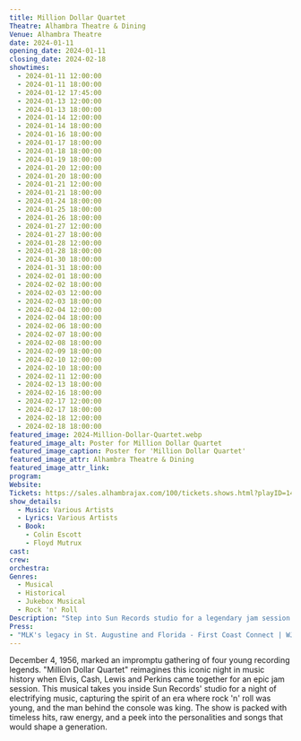 ```yaml
---
title: Million Dollar Quartet
Theatre: Alhambra Theatre & Dining
Venue: Alhambra Theatre
date: 2024-01-11
opening_date: 2024-01-11
closing_date: 2024-02-18
showtimes:
  - 2024-01-11 12:00:00
  - 2024-01-11 18:00:00
  - 2024-01-12 17:45:00
  - 2024-01-13 12:00:00
  - 2024-01-13 18:00:00 
  - 2024-01-14 12:00:00
  - 2024-01-14 18:00:00
  - 2024-01-16 18:00:00
  - 2024-01-17 18:00:00
  - 2024-01-18 18:00:00
  - 2024-01-19 18:00:00
  - 2024-01-20 12:00:00
  - 2024-01-20 18:00:00
  - 2024-01-21 12:00:00
  - 2024-01-21 18:00:00
  - 2024-01-24 18:00:00
  - 2024-01-25 18:00:00
  - 2024-01-26 18:00:00
  - 2024-01-27 12:00:00
  - 2024-01-27 18:00:00
  - 2024-01-28 12:00:00
  - 2024-01-28 18:00:00
  - 2024-01-30 18:00:00
  - 2024-01-31 18:00:00
  - 2024-02-01 18:00:00
  - 2024-02-02 18:00:00
  - 2024-02-03 12:00:00
  - 2024-02-03 18:00:00
  - 2024-02-04 12:00:00
  - 2024-02-04 18:00:00
  - 2024-02-06 18:00:00
  - 2024-02-07 18:00:00
  - 2024-02-08 18:00:00
  - 2024-02-09 18:00:00
  - 2024-02-10 12:00:00
  - 2024-02-10 18:00:00
  - 2024-02-11 12:00:00
  - 2024-02-13 18:00:00
  - 2024-02-16 18:00:00
  - 2024-02-17 12:00:00
  - 2024-02-17 18:00:00
  - 2024-02-18 12:00:00
  - 2024-02-18 18:00:00
featured_image: 2024-Million-Dollar-Quartet.webp
featured_image_alt: Poster for Million Dollar Quartet
featured_image_caption: Poster for 'Million Dollar Quartet'
featured_image_attr: Alhambra Theatre & Dining
featured_image_attr_link: 
program:
Website: 
Tickets: https://sales.alhambrajax.com/100/tickets.shows.html?playID=1454&code=WWW&qty_target=0
show_details: 
  - Music: Various Artists
  - Lyrics: Various Artists
  - Book: 
    - Colin Escott
    - Floyd Mutrux
cast:
crew:
orchestra:
Genres:
  - Musical
  - Historical
  - Jukebox Musical
  - Rock 'n' Roll
Description: "Step into Sun Records studio for a legendary jam session with Elvis Presley, Johnny Cash, Jerry Lee Lewis, and Carl Perkins. It's a rock 'n' roll rendezvous that echoes through the ages."
Press: 
- "MLK's legacy in St. Augustine and Florida - First Coast Connect | WJCT News 89.9 (Interview starts at 45:55)" : https://news.wjct.org/show/first-coast-connect/2024-01-09/first-coast-connect-mlk-florida
---
```

December 4, 1956, marked an impromptu gathering of four young recording legends. "Million Dollar Quartet" reimagines this iconic night in music history when Elvis, Cash, Lewis and Perkins came together for an epic jam session. This musical takes you inside Sun Records' studio for a night of electrifying music, capturing the spirit of an era where rock 'n' roll was young, and the man behind the console was king. The show is packed with timeless hits, raw energy, and a peek into the personalities and songs that would shape a generation.